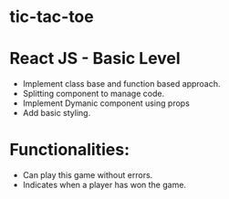 # tic-tac-toe
# React JS - Basic Level

- Implement class base and function based approach.
- Splitting component to manage code.
- Implement Dymanic component using props
- Add basic styling.

# Functionalities:

- Can play this game without errors.
- Indicates when a player has won the game.

